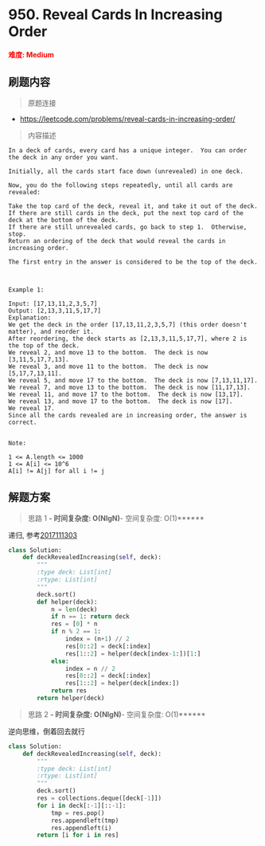 # 950. Reveal Cards In Increasing Order

**<font color=red>难度: Medium</font>**

## 刷题内容

> 原题连接

* https://leetcode.com/problems/reveal-cards-in-increasing-order/

> 内容描述

```
In a deck of cards, every card has a unique integer.  You can order the deck in any order you want.

Initially, all the cards start face down (unrevealed) in one deck.

Now, you do the following steps repeatedly, until all cards are revealed:

Take the top card of the deck, reveal it, and take it out of the deck.
If there are still cards in the deck, put the next top card of the deck at the bottom of the deck.
If there are still unrevealed cards, go back to step 1.  Otherwise, stop.
Return an ordering of the deck that would reveal the cards in increasing order.

The first entry in the answer is considered to be the top of the deck.

 

Example 1:

Input: [17,13,11,2,3,5,7]
Output: [2,13,3,11,5,17,7]
Explanation: 
We get the deck in the order [17,13,11,2,3,5,7] (this order doesn't matter), and reorder it.
After reordering, the deck starts as [2,13,3,11,5,17,7], where 2 is the top of the deck.
We reveal 2, and move 13 to the bottom.  The deck is now [3,11,5,17,7,13].
We reveal 3, and move 11 to the bottom.  The deck is now [5,17,7,13,11].
We reveal 5, and move 17 to the bottom.  The deck is now [7,13,11,17].
We reveal 7, and move 13 to the bottom.  The deck is now [11,17,13].
We reveal 11, and move 17 to the bottom.  The deck is now [13,17].
We reveal 13, and move 17 to the bottom.  The deck is now [17].
We reveal 17.
Since all the cards revealed are in increasing order, the answer is correct.
 

Note:

1 <= A.length <= 1000
1 <= A[i] <= 10^6
A[i] != A[j] for all i != j
```

## 解题方案

> 思路 1
******- 时间复杂度: O(NlgN)******- 空间复杂度: O(1)******

递归, 参考[2017111303](https://leetcode.com/problems/reveal-cards-in-increasing-order/discuss/200518/nlogn-python-solution-(recursion))

```python
class Solution:
    def deckRevealedIncreasing(self, deck):
        """
        :type deck: List[int]
        :rtype: List[int]
        """
        deck.sort()
        def helper(deck):
            n = len(deck)
            if n == 1: return deck
            res = [0] * n
            if n % 2 == 1:
                index = (n+1) // 2
                res[0::2] = deck[:index]
                res[1::2] = helper(deck[index-1:])[1:]
            else:
                index = n // 2
                res[0::2] = deck[:index]
                res[1::2] = helper(deck[index:])
            return res
        return helper(deck)
```


> 思路 2
******- 时间复杂度: O(NlgN)******- 空间复杂度: O(1)******

逆向思维，倒着回去就行

```python
class Solution:
    def deckRevealedIncreasing(self, deck):
        """
        :type deck: List[int]
        :rtype: List[int]
        """
        deck.sort()
        res = collections.deque([deck[-1]])
        for i in deck[:-1][::-1]:
            tmp = res.pop()
            res.appendleft(tmp)
            res.appendleft(i)
        return [i for i in res]
```
